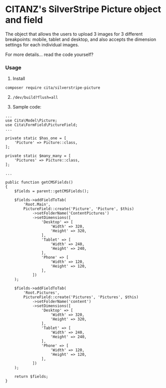 # CITANZ's SilverStripe Picture object and field
The object that allows the users to upload 3 images for 3 different breakpoints: mobile, tablet and desktop, and also accepts the dimension settings for each individual images.

For more details... read the code yourself?

### Usage
1. Install
  ```
  composer require cita/silverstripe-picture
  ```

2. `/dev/build?flush=all`

3. Sample code:
```
...
use Cita\Model\Picture;
use Cita\FormField\PictureField;
...

private static $has_one = [
    'Picture' => Picture::class,
];

private static $many_many = [
    'Pictures' => Picture::class,
];

...

public function getCMSFields()
{
    $fields = parent::getCMSFields();

    $fields->addFieldToTab(
        'Root.Main',
        PictureField::create('Picture', 'Picture', $this)
            ->setFolderName('ContentPictures')
            ->setDimensions([
                'Desktop' => [
                    'Width' => 320,
                    'Height' => 320,
                ],
                'Tablet' => [
                    'Width' => 240,
                    'Height' => 240,
                ],
                'Phone' => [
                    'Width' => 120,
                    'Height' => 120,
                ],
            ])
    );

    $fields->addFieldToTab(
        'Root.Pictures',
        PictureField::create('Pictures', 'Pictures', $this)
            ->setFolderName('content')
            ->setDimensions([
                'Desktop' => [
                    'Width' => 320,
                    'Height' => 320,
                ],
                'Tablet' => [
                    'Width' => 240,
                    'Height' => 240,
                ],
                'Phone' => [
                    'Width' => 120,
                    'Height' => 120,
                ],
            ])
    );

    return $fields;
}
```

